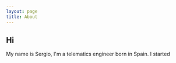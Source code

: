 ```yaml
---
layout: page
title: About
---
```


## Hi 

My name is Sergio, I'm a telematics engineer born in Spain. I started 
